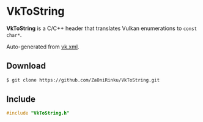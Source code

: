 # VkToString
**VkToString** is a C/C++ header that translates Vulkan enumerations to ``const char*``.

Auto-generated from [vk.xml](https://github.com/KhronosGroup/Vulkan-Headers/blob/master/registry/vk.xml).
## Download
```bash
$ git clone https://github.com/ZaOniRinku/VkToString.git
```
## Include
```CPP
#include "VkToString.h"
```
